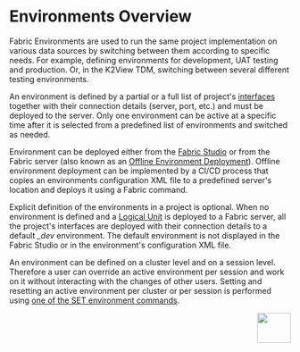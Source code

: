 # Environments Overview

Fabric Environments are used to run the same project implementation on various data sources by switching between them according to specific needs. For example, defining environments for development, UAT testing and production. Or, in the K2View TDM, switching between several different testing environments. 

An environment is defined by a partial or a full list of project's [interfaces](/articles/05_DB_interfaces/01_interfaces_overview.md) together with their connection details (server, port, etc.) and must be deployed to the server. Only one environment can be active at a specific time after it is selected from a predefined list of environments and switched as needed. 

Environment can be deployed either from the [Fabric Studio](/articles/25_environments/03_deploy_env_from_Fabric_Studio.md) or from the Fabric server (also known as an [Offline Environment Deployment](/articles/25_environments/04_offline_deployment.md)). Offline environment deployment can be implemented by a CI/CD process that copies an environments configuration XML file to a predefined server's location and deploys it using a Fabric command. 

Explicit definition of the environments in a project is optional. When no environment is defined and a [Logical Unit](/articles/03_logical_units/01_LU_overview.md) is deployed to a Fabric server, all the project's interfaces are deployed with their connection details to a default *_dev* environment. The default environment is not displayed in the Fabric Studio or in the environment's configuration XML file.

An environment can be defined on a cluster level and on a session level. Therefore a user can override an active environment per session and work on it without interacting with the changes of other users. Setting and resetting an active environment per cluster or per session is performed using [one of the SET environment commands](05_set_and_list_commands.md).



[<img align="right" width="60" height="54" src="/articles/images/Next.png">](02_create_new_environment.md)



